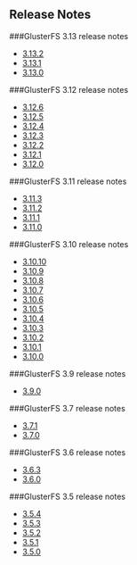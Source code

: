 Release Notes
-------------

###GlusterFS 3.13 release notes

- [3.13.2](./3.13.2.md)
- [3.13.1](./3.13.1.md)
- [3.13.0](./3.13.0.md)

###GlusterFS 3.12 release notes

- [3.12.6](./3.12.6.md)
- [3.12.5](./3.12.5.md)
- [3.12.4](./3.12.4.md)
- [3.12.3](./3.12.3.md)
- [3.12.2](./3.12.2.md)
- [3.12.1](./3.12.1.md)
- [3.12.0](./3.12.0.md)

###GlusterFS 3.11 release notes

- [3.11.3](./3.11.3.md)
- [3.11.2](./3.11.2.md)
- [3.11.1](./3.11.1.md)
- [3.11.0](./3.11.0.md)

###GlusterFS 3.10 release notes

- [3.10.10](./3.10.10.md)
- [3.10.9](./3.10.9.md)
- [3.10.8](./3.10.8.md)
- [3.10.7](./3.10.7.md)
- [3.10.6](./3.10.6.md)
- [3.10.5](./3.10.5.md)
- [3.10.4](./3.10.4.md)
- [3.10.3](./3.10.3.md)
- [3.10.2](./3.10.2.md)
- [3.10.1](./3.10.1.md)
- [3.10.0](./3.10.0.md)

###GlusterFS 3.9 release notes

-  [3.9.0](./3.9.0.md)

###GlusterFS 3.7 release notes

-  [3.7.1](./3.7.1.md)
-  [3.7.0](./3.7.0.md)

###GlusterFS 3.6 release notes

-  [3.6.3](./3.6.3.md)
-  [3.6.0](./3.6.0.md)

###GlusterFS 3.5 release notes

-  [3.5.4](./3.5.4.md)
-  [3.5.3](./3.5.3.md)
-  [3.5.2](./3.5.2.md)
-  [3.5.1](./3.5.1.md)
-  [3.5.0](./3.5.0.md)

